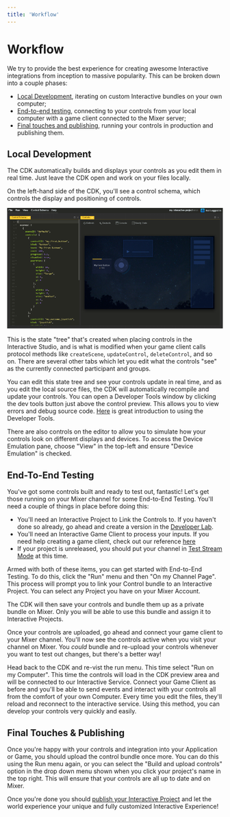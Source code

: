 ```yaml
---
title: 'Workflow'
---
```


# Workflow
We try to provide the best experience for creating awesome Interactive integrations from inception to massive popularity. This can be broken down into a couple phases:

- [Local Development](#local-development), iterating on custom Interactive bundles on your own computer;
- [End-to-end testing](#end-to-end-testing), connecting to your controls from your local computer with a game client connected to the Mixer server;
- [Final touches and publishing](#final-touches-publishing), running your controls in production and publishing them.

## Local Development

The CDK automatically builds and displays your controls as you edit them in real time. Just leave the CDK open and work on your files locally.

On the left-hand side of the CDK, you'll see a control schema, which controls the display and positioning of controls.

![](./cdkOverview.png?classes=caption "Overview of CDK showing various sections")

This is the state "tree" that's created when placing controls in the Interactive Studio, and is what is modified when your game client calls protocol methods like `createScene`, `updateControl`, `deleteControl`, and so on. There are several other tabs which let you edit what the controls "see" as the currently connected participant and groups.

You can edit this state tree and see your controls update in real time, and as you edit the local source files, the CDK will automatically recompile and update your controls. You can open a Developer Tools window by clicking the dev tools button just above the control preview. This allows you to view errors and debug source code. [Here](https://developer.chrome.com/devtools) is great introduction to using the Developer Tools.

There are also controls on the editor to allow you to simulate how your controls look on different displays and devices. To access the Device Emulation pane, choose "View" in the top-left and ensure "Device Emulation" is checked.

## End-To-End Testing

You've got some controls built and ready to test out, fantastic! Let's get those running on your Mixer channel for some End-to-End Testing. You'll need a couple of things in place before doing this:


- You'll need an Interactive Project to Link the Controls to. If you haven't done so already, go ahead and create a version in the [Developer Lab](https://mixer.com/lab/interactive).
- You'll need an Interactive Game Client to process your inputs. If you need help creating a game client, check out our reference [here](/guides/mixplay/customcontrols/gameclients)
- If your project is unreleased, you should put your channel in [Test Stream Mode](/guides/test-streams/introduction) at this time.

Armed with both of these items, you can get started with End-to-End Testing. To do this, click the "Run" menu and then "On my Channel Page". This process will prompt you to link your Control bundle to an Interactive Project. You can select any Project you have on your Mixer Account.

The CDK will then save your controls and bundle them up as a private bundle on Mixer. Only you will be able to use this bundle and assign it to Interactive Projects.

Once your controls are uploaded, go ahead and connect your game client to your Mixer channel. You'll now see the controls active when you visit your channel on Mixer. You _could_ bundle and re-upload your controls whenever you want to test out changes, but there's a better way!

Head back to the CDK and re-vist the run menu. This time select "Run on my Computer". This time the controls will load in the CDK preview area and will be connected to our Interactive Service. Connect your Game Client as before and you'll be able to send events and interact with your controls all from the comfort of your own Computer. Every time you edit the files, they'll reload and reconnect to the interactive service. Using this method, you can develop your controls very quickly and easily.

## Final Touches &amp; Publishing

Once you're happy with your controls and integration into your Application or Game, you should upload the control bundle once more. You can do this using the Run menu again, or you can select the "Build and upload controls" option in the drop down menu shown when you click your project's name in the top right. This will ensure that your controls are all up to date and on Mixer.

Once you're done you should [publish your Interactive Project](/guides/mixplay/introduction#publish) and let the world experience your unique and fully customized Interactive Experience!
